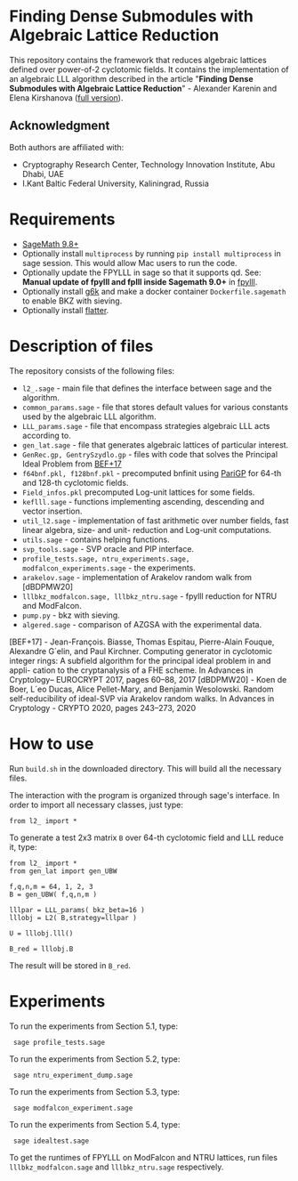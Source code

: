 # Finding Dense Submodules with Algebraic Lattice Reduction
This repository contains the framework that reduces algebraic lattices defined over power-of-2 cyclotomic fields. It contains the implementation of an algebraic LLL algorithm described in the article "**Finding Dense Submodules with Algebraic Lattice Reduction**" - Alexander Karenin and Elena Kirshanova ([full version](https://eprint.iacr.org/2024/844)).
## Acknowledgment
Both authors are affiliated with:
- Cryptography Research Center, Technology Innovation Institute, Abu Dhabi, UAE
- I.Kant Baltic Federal University, Kaliningrad, Russia
# Requirements
 - [SageMath 9.8+](https://www.sagemath.org/)
 - Optionally install `multiprocess` by running `pip install multiprocess` in sage session. This would allow Mac users to run the code.
 - Optionally update the FPYLLL in sage so that it supports qd. See: **Manual update of fpylll and fplll inside Sagemath 9.0+** in  [fpylll](https://github.com/fplll/fpylll).
 - Optionally install [g6k](https://github.com/fplll/g6k) and make a docker container `Dockerfile.sagemath` to enable BKZ with sieving.
 - Optionally install [flatter](https://github.com/keeganryan/flatter).
# Description of files
The repository consists of the following files:
 - `l2_.sage` - main file that defines the interface between sage and the algorithm.
 - `common_params.sage` - file that stores default values for various constants used by the algebraic LLL algorithm.
 - `LLL_params.sage` - file that encompass strategies algebraic LLL acts according to.
 - `gen_lat.sage` - file that generates algebraic lattices of particular interest.
 - `GenRec.gp, GentrySzydlo.gp` - files with code that solves the Principal Ideal Problem from [BEF+17](https://alexgelin.fr/index_en.html)
 - `f64bnf.pkl, f128bnf.pkl` - precomputed bnfinit using [PariGP](https://pari.math.u-bordeaux.fr/) for 64-th and 128-th cyclotomic fields.
 - `Field_infos.pkl` precomputed Log-unit lattices for some fields.
 - `keflll.sage` - functions implementing ascending, descending and vector insertion.
 - `util_l2.sage` - implementation of fast arithmetic over number fields, fast linear algebra, size- and unit- reduction and Log-unit computations.
 - `utils.sage` - contains helping functions.
 - `svp_tools.sage` - SVP oracle and PIP interface.
 - `profile_tests.sage, ntru_experiments.sage, modfalcon_experiments.sage` - the experiments.
 - `arakelov.sage` - implementation of Arakelov random walk from [dBDPMW20]
 - `lllbkz_modfalcon.sage, lllbkz_ntru.sage` - fpylll reduction for NTRU and ModFalcon.
 - `pump.py` - bkz with sieving.
 - `algered.sage` - comparison of AZGSA with the experimental data.

[BEF+17] - Jean-François. Biasse, Thomas Espitau, Pierre-Alain Fouque, Alexandre
G´elin, and Paul Kirchner. Computing generator in cyclotomic integer
rings: A subfield algorithm for the principal ideal problem in and appli-
cation to the cryptanalysis of a FHE scheme. In Advances in Cryptology–
EUROCRYPT 2017, pages 60–88, 2017
[dBDPMW20] - Koen de Boer, L´eo Ducas, Alice Pellet-Mary, and Benjamin Wesolowski.
Random self-reducibility of ideal-SVP via Arakelov random walks. In
Advances in Cryptology - CRYPTO 2020, pages 243–273, 2020
# How to use
Run `build.sh` in the downloaded directory. This will build all the necessary files.

The interaction with the program is organized through sage's interface. In order to import all necessary classes, just type:

    from l2_ import *
To generate a test 2x3 matrix `B` over 64-th cyclotomic field and LLL reduce it, type:


    from l2_ import *
	from gen_lat import gen_UBW

	f,q,n,m = 64, 1, 2, 3
	B = gen_UBW( f,q,n,m )

	lllpar = LLL_params( bkz_beta=16 )
	lllobj = L2( B,strategy=lllpar )

	U = lllobj.lll()

	B_red = lllobj.B
The result will be stored in `B_red`.
# Experiments
To run the experiments from Section 5.1, type:

     sage profile_tests.sage
To run the experiments from Section 5.2, type:

     sage ntru_experiment_dump.sage
To run the experiments from Section 5.3, type:

     sage modfalcon_experiment.sage

To run the experiments from Section 5.4, type:

     sage idealtest.sage

To get the runtimes of FPYLLL on ModFalcon and NTRU lattices, run files `lllbkz_modfalcon.sage` and `lllbkz_ntru.sage` respectively.
